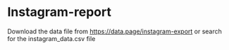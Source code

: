 # Instagram-report
Download the data file from https://data.page/instagram-export or search for the instagram_data.csv file
